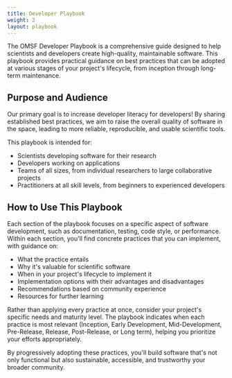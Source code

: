 ```yaml
---
title: Developer Playbook
weight: 2
layout: playbook
---
```


The OMSF Developer Playbook is a comprehensive guide designed to help scientists and developers create high-quality, maintainable software. This playbook provides practical guidance on best practices that can be adopted at various stages of your project's lifecycle, from inception through long-term maintenance.

## Purpose and Audience

Our primary goal is to increase developer literacy for developers! By sharing established best practices, we aim to raise the overall quality of software in the space, leading to more reliable, reproducible, and usable scientific tools.

This playbook is intended for:
- Scientists developing software for their research
- Developers working on applications
- Teams of all sizes, from individual researchers to large collaborative projects
- Practitioners at all skill levels, from beginners to experienced developers

## How to Use This Playbook

Each section of the playbook focuses on a specific aspect of software development, such as documentation, testing, code style, or performance. Within each section, you'll find concrete practices that you can implement, with guidance on:

- What the practice entails
- Why it's valuable for scientific software
- When in your project's lifecycle to implement it
- Implementation options with their advantages and disadvantages
- Recommendations based on community experience
- Resources for further learning

Rather than applying every practice at once, consider your project's specific needs and maturity level. The playbook indicates when each practice is most relevant (Inception, Early Development, Mid-Development, Pre-Release, Release, Post-Release, or Long term), helping you prioritize your efforts appropriately.

By progressively adopting these practices, you'll build software that's not only functional but also sustainable, accessible, and trustworthy your broader community.

